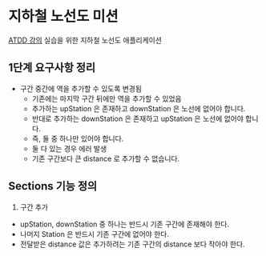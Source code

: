 # 지하철 노선도 미션
[ATDD 강의](https://edu.nextstep.camp/c/R89PYi5H) 실습을 위한 지하철 노선도 애플리케이션

## 1단계 요구사항 정리
- 구간 중간에 역을 추가할 수 있도록 변경됨
  - 기존에는 마지막 구간 뒤에만 역을 추가할 수 있었음
  - 추가하는 upStation 은 존재하고 downStation 은 노선에 없어야 합니다.
  - 반대로 추가하는 downStation 은 존재하고 upStation 은 노선에 없어야 합니다.
  - 즉, 둘 중 하나만 있어야 합니다.
  - 둘 다 있는 경우 에러 발생
  - 기존 구간보다 큰 distance 로 추가할 수 없습니다.

## Sections 기능 정의
1. 구간 추가
- upStation, downStation 중 하나는 반드시 기존 구간에 존재해야 한다.
- 나머지 Station 은 반드시 기존 구간에 없어야 한다.
- 전달받은 distance 값은 추가하려는 기존 구간의 distance 보다 작아야 한다.
